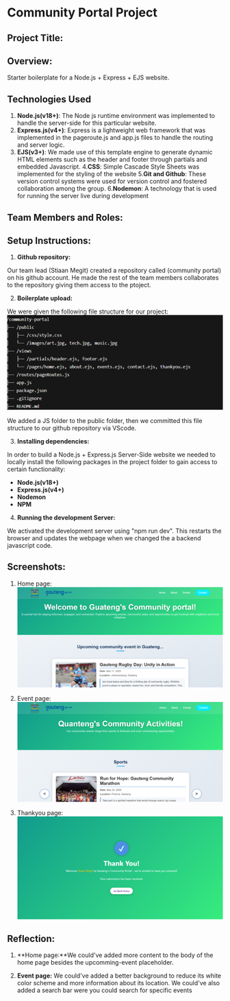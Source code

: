 # Community Portal Project

## Project Title:


## Overview:

Starter boilerplate for a Node.js + Express + EJS website.

## Technologies Used
1. **Node.js(v18+)**: The Node js runtime environment was implemented to handle the server-side for this particular website.
2. **Express.js(v4+)**: Express is a lightweight web framework that was implemented in the pageroute.js and app.js files to handle the routing and server logic.
3. **EJS(v3+)**: We made use of this template engine to generate dynamic HTML elements such as the header and footer through partials and embedded Javascript.
4.**CSS**: Simple Cascade Style Sheets was implemented for the styling of the website
5.**Git and Github**: These version control systems were used for version control and fostered collaboration among the group. 
6.**Nodemon**: A technology that is used for running the server live during development

## Team Members and Roles:

## Setup Instructions:

1. **Github repository:**

Our team lead (Stiaan Megit) created a repository called (community portal) on his github account. He made the rest of the team members collaborates to the repository giving them access to the ptoject.

2. **Boilerplate upload:**

We were given the following file structure for our project:
![alt text](image.png)

We added a JS folder to the public folder, then we committed this file structure to our github repository via VScode.

3. **Installing dependencies:**

In order to build a Node.js + Express.js Server-Side website we needed to locally install the following packages in the project folder to gain access to certain functionality:

- **Node.js(v18+)**
- **Express.js(v4+)**
- **Nodemon**
- **NPM**

4. **Running the development Server:**

We activated the development server using "npm run dev". This restarts the browser and updates the webpage when we changed the a backend javascript code.

## Screenshots:

1. Home page:
![alt text](image-1.png)

2. Event page:
![alt text](image-2.png)

3. Thankyou page:
![alt text](image-3.png)

## Reflection:

1. **Home page:**We could've added more content to the body of the home page besides the upcomming-event placeholder.

2. **Event page:** We could've added a better background to reduce its white color scheme and more information about its location. We could've also added a search bar were you could search for specific events

